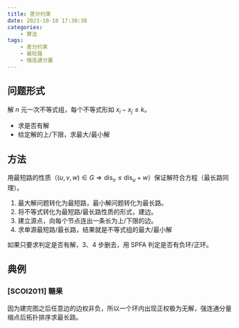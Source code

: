 ```yaml
---
title: 差分约束
date: 2023-10-18 17:30:38
categories:
    - 算法
tags:
    - 差分约束
    - 最短路
    - 强连通分量
---
```


## 问题形式

解 $n$ 元一次不等式组，每个不等式形如 $x_i-x_j\le k$。

- 求是否有解
- 给定解的上/下限，求最大/最小解

## 方法

用最短路的性质（$(u,v,w)\in G\Rightarrow \operatorname{dis}_v\le\operatorname{dis}_u+w$）保证解符合方程（最长路同理）。

1. 最大解问题转化为最短路，最小解问题转化为最长路。
2. 将不等式转化为最短路/最长路性质的形式，建边。
3. 建立源点，向每个节点连出一条长为上/下限的边。
4. 求单源最短路/最长路，结果就是不等式组的最大/最小解

如果只要求判定是否有解，3、4 步删去，用 SPFA 判定是否有负环/正环。

## 典例

### [SCOI2011] 糖果

因为建完图之后任意边的边权非负，所以一个环内出现正权极为无解，强连通分量缩点后拓扑排序求最长路。
